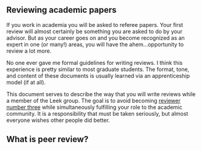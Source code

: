 Reviewing academic papers
-------------------------

If you work in academia you will be asked to referee papers. Your first review will almost
certainly be something you are asked to do by your advisor. But as your career goes on and
you become recognized as an expert in one (or many!) areas, you will have the ahem...opportunity
to review a lot more. 

No one ever gave me formal guidelines for writing reviews. I think this experience is pretty similar to 
most graduate students. The format, tone, and content of these documents is usually learned via an
apprenticeship model (if at all). 

This document serves to describe the way that you will write reviews while a member of the Leek group. 
The goal is to avoid becoming [reviewer number three](http://www.youtube.com/watch?v=-VRBWLpYCPY) while 
simultaneously fulfilling your role to the academic community. It is a responsibility that must be
taken seriously, but almost everyone wishes other people did better. 


What is peer review?
-------------------------

